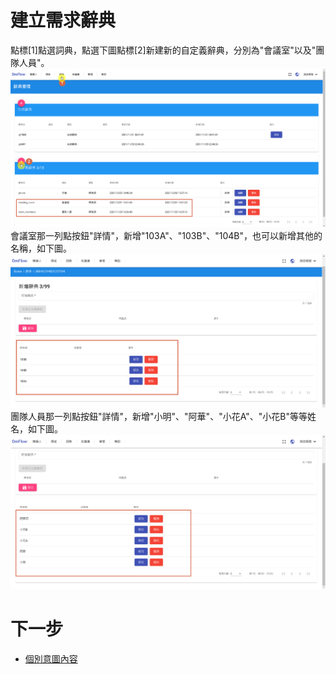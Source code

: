 # 建立需求辭典
點標[1]點選詞典，點選下圖點標[2]新建新的自定義辭典，分別為"會議室"以及"團隊人員"。
![](../../../../../../images/tw/intro-010.png)
會議室那一列點按鈕"詳情"，新增"103A"、"103B"、"104B"，也可以新增其他的名稱，如下圖。
![](../../../../../../images/tw/intro-011.png)
團隊人員那一列點按鈕"詳情"，新增"小明"、"阿華"、"小花A"、"小花B"等等姓名，如下圖。
![](../../../../../../images/tw/intro-012.png)
# 下一步
- [個別意圖內容](../../tutorials/intro/distinct-content.html)
